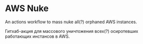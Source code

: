 # AWS Nuke
An actions workflow to mass nuke all(?) orphaned AWS instances.

Гитхаб-акция для массового уничтожения всех(?) осиротевших работающих инстансов в AWS.
